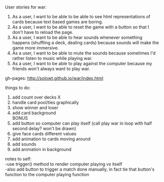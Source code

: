 User stories for war:<br />
1. As a user, I want to be able to be able to see html representations of cards because text based games are boring.<br />
2. As a user, I want to be able to reset the game with a button so that I don't have to reload the page.<br />
3. As a user, I want to be able to hear sounds whenever something happens (shuffling a deck, dealing cards) because sounds will make the game more immersive.<br />
4. As a user, I want to be able to mute the sounds because sometimes I'd rather listen to music while playing war.<br />
5. As a user, I want to be able to play against the computer because my friends won't always want to play war.<br />

gh-pages: http://solowt.github.io/war/index.html

things to do:<br />
1. add count over decks X<br />
2. handle card pool/ties graphically<br />
3. show winner and loser <br />
4. add card background <br />
BONUS<br />
5. add button so computer can play itself (call play war in loop with half second delay? won't be drawn)<br />
6. give face cards different values <br />
7. add animation to cards moving around<br />
8. add sounds<br />
9. add animation in background<br />

notes to self:<br />
-use trigger() method to render computer playing vs itself<br />
-also add button to trigger a match done manually, in fact tie that button's function to the computer playing function<br />
